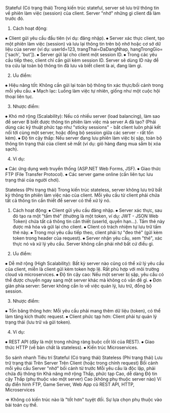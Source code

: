 Stateful (Có trạng thái)
Trong kiến trúc stateful, server sẽ lưu trữ thông tin về phiên làm việc (session) của client. Server "nhớ" những gì client đã làm trước đó.

1.	Cách hoạt động:

⦁	Client gửi yêu cầu đầu tiên (ví dụ: đăng nhập).
⦁	Server xác thực client, tạo một phiên làm việc (session) và lưu lại thông tin trên bộ nhớ hoặc cơ sở dữ liệu của server (ví dụ: userId=123, trangThai=DaDangNhap, hangTrongGio=['sach', 'but']).
⦁	Server gửi lại cho client một session ID.
⦁	Trong các yêu cầu tiếp theo, client chỉ cần gửi kèm session ID. Server sẽ dùng ID này để tra cứu lại toàn bộ thông tin đã lưu và biết client là ai, đang làm gì.

2. Ưu điểm:

⦁	Hiệu năng tốt: Không cần gửi lại toàn bộ thông tin xác thực/bối cảnh trong mỗi yêu cầu.
⦁	Mạch lạc: Luồng làm việc tự nhiên, giống như một cuộc hội thoại liên tục.

3. Nhược điểm:

⦁	Khó mở rộng (Scalability): Nếu có nhiều server (load balancing), làm sao để server B biết được thông tin phiên làm việc mà server A đã tạo? (Phải dùng các kỹ thuật phức tạp như "sticky sessions" - bắt client luôn phải kết nối tới cùng một server, hoặc đồng bộ session giữa các server - rất tốn kém).
⦁	Độ tin cậy thấp: Nếu server đang lưu phiên làm việc bị sập, toàn bộ thông tin trạng thái của client sẽ mất (ví dụ: giỏ hàng đang mua sắm bị xóa sạch).

4. Ví dụ:

⦁	Các ứng dụng web truyền thống (ASP.NET Web Forms, JSF).
⦁	Giao thức FTP (File Transfer Protocol).
⦁	Các server game online (cần liên tục lưu trạng thái của người chơi).


Stateless (Phi trạng thái)
Trong kiến trúc stateless, server không lưu trữ bất kỳ thông tin phiên làm việc nào của client. Mỗi yêu cầu từ client phải chứa tất cả thông tin cần thiết để server có thể xử lý nó.

1.	Cách hoạt động:
⦁	Client gửi yêu cầu đăng nhập.
⦁	Server xác thực, sau đó tạo ra một "tấm thẻ" (thường là một token, ví dụ: JWT - JSON Web Token) chứa tất cả thông tin cần thiết (userId, quyền hạn...). Tấm thẻ này được mã hóa và gửi lại cho client.
⦁	Client có trách nhiệm tự lưu trữ tấm thẻ này.
⦁	Trong mọi yêu cầu tiếp theo, client phải tự "đeo thẻ" (gửi kèm token trong header của request).
⦁	Server nhận yêu cầu, xem "thẻ", xác thực nó và xử lý yêu cầu. Server không cần phải nhớ bất cứ điều gì.

2. Ưu điểm:

⦁	Dễ mở rộng (High Scalability): Bất kỳ server nào cũng có thể xử lý yêu cầu của client, miễn là client gửi kèm token hợp lệ. Rất phù hợp với môi trường cloud và microservices.
⦁	Độ tin cậy cao: Nếu một server bị sập, yêu cầu có thể được chuyển ngay sang một server khác mà không có vấn đề gì.
⦁	Đơn giản phía server: Server không cần lo về việc quản lý, lưu trữ, đồng bộ session.

3. Nhược điểm:

⦁	Tốn băng thông hơn: Mỗi yêu cầu phải mang thêm dữ liệu (token), có thể làm tăng kích thước request.
⦁	Client phức tạp hơn: Client phải tự quản lý trạng thái (lưu trữ và gửi token).

4. Ví dụ:

⦁	REST API (đây là một trong những ràng buộc cốt lõi của REST).
⦁	Giao thức HTTP (về bản chất là stateless).
⦁	Kiến trúc Microservices.







So sánh nhanh
	Tiêu trí				Stateful (Có trạng thái)			Stateless (Phi trạng thái)
	Lưu trữ trạng thái		Trên Server							Trên Client (hoặc trong chính request)
	Bối cảnh mỗi yêu cầu	Server "nhớ" bối cảnh từ trước		Mỗi yêu cầu là độc lập, phải chứa đủ thông tin
	Khả năng mở rộng		Thấp, phức tạp						Cao, dễ dàng
	Độ tin cậy				Thấp (phụ thuộc vào một server)		Cao (không phụ thuộc server nào)
	Ví dụ điển hình			FTP, Game Server, Web App cũ		REST API, HTTP, Microservices

=> Không có kiến trúc nào là "tốt hơn" tuyệt đối. Sự lựa chọn phụ thuộc vào bài toán cụ thể.

